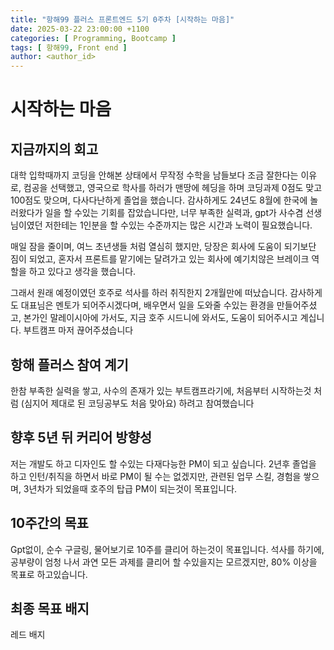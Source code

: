 ```yaml
---
title: "항해99 플러스 프론트엔드 5기 0주차 [시작하는 마음]"
date: 2025-03-22 23:00:00 +1100
categories: [ Programming, Bootcamp ]
tags: [ 항해99, Front end ]
author: <author_id>   
---
```


# 시작하는 마음

## 지금까지의 회고

대학 입학때까지 코딩을 안해본 상태에서 무작정 수학을 남들보다 조금 잘한다는 이유로, 컴공을 선택했고, 영국으로 학사를 하러가 맨땅에 헤딩을 하며 코딩과제 0점도 맞고 100점도 맞으며,
다사다난하게 졸업을 했습니다. 감사하게도 24년도 8월에 한국에 놀러왔다가 일을 할 수있는 기회를 잡았습니다만, 너무 부족한 실력과, gpt가 사수겸 선생님이였던 저한테는 1인분을 할 수있는 수준까지는 많은 시간과 노력이 필요했습니다.

매일 잠을 줄이며, 여느 초년생들 처럼 열심히 했지만, 당장은 회사에 도움이 되기보단 짐이 되었고, 혼자서 프론트를 맡기에는 달려가고 있는 회사에 예기치않은 브레이크 역할을 하고 있다고 생각을 했습니다.

그래서 원래 예정이였던 호주로 석사를 하러 취직한지 2개월만에 떠났습니다. 감사하게도 대표님은 멘토가 되어주시겠다며, 배우면서 일을 도와줄 수있는 환경을 만들어주셨고, 본가인 말레이시아에 가서도, 지금 호주 시드니에 와서도,
도움이 되어주시고 계십니다. 부트캠프 마저 끊어주셨습니다

## 항해 플러스 참여 계기

한참 부족한 실력을 쌓고, 사수의 존재가 있는 부트캠프라기에, 처음부터 시작하는것 처럼 (심지어 제대로 된 코딩공부도 처음 맞아요) 하려고 참여했습니다

## 향후 5년 뒤 커리어 방향성

저는 개발도 하고 디자인도 할 수있는 다재다능한 PM이 되고 싶습니다. 2년후 졸업을 하고 인턴/취직을 하면서 바로 PM이 될 수는 없겠지만, 관련된 업무 스킬, 경험을 쌓으며, 3년차가 되었을때 호주의 탑급 PM이 되는것이 목표입니다. 

## 10주간의 목표

Gpt없이, 순수 구글링, 물어보기로 10주를 클리어 하는것이 목표입니다.
석사를 하기에, 공부량이 엄청 나서 과연 모든 과제를 클리어 할 수있을지는 모르겠지만, 80% 이상을 목표로 하고있습니다.

## 최종 목표 배지

레드 배지
